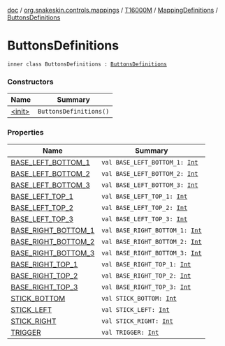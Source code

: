 [doc](../../../../index.md) / [org.snakeskin.controls.mappings](../../../index.md) / [T16000M](../../index.md) / [MappingDefinitions](../index.md) / [ButtonsDefinitions](./index.md)

# ButtonsDefinitions

`inner class ButtonsDefinitions : `[`ButtonsDefinitions`](../../../-i-mapping-definitions/-buttons-definitions.md)

### Constructors

| Name | Summary |
|---|---|
| [&lt;init&gt;](-init-.md) | `ButtonsDefinitions()` |

### Properties

| Name | Summary |
|---|---|
| [BASE_LEFT_BOTTOM_1](-b-a-s-e_-l-e-f-t_-b-o-t-t-o-m_1.md) | `val BASE_LEFT_BOTTOM_1: `[`Int`](https://kotlinlang.org/api/latest/jvm/stdlib/kotlin/-int/index.html) |
| [BASE_LEFT_BOTTOM_2](-b-a-s-e_-l-e-f-t_-b-o-t-t-o-m_2.md) | `val BASE_LEFT_BOTTOM_2: `[`Int`](https://kotlinlang.org/api/latest/jvm/stdlib/kotlin/-int/index.html) |
| [BASE_LEFT_BOTTOM_3](-b-a-s-e_-l-e-f-t_-b-o-t-t-o-m_3.md) | `val BASE_LEFT_BOTTOM_3: `[`Int`](https://kotlinlang.org/api/latest/jvm/stdlib/kotlin/-int/index.html) |
| [BASE_LEFT_TOP_1](-b-a-s-e_-l-e-f-t_-t-o-p_1.md) | `val BASE_LEFT_TOP_1: `[`Int`](https://kotlinlang.org/api/latest/jvm/stdlib/kotlin/-int/index.html) |
| [BASE_LEFT_TOP_2](-b-a-s-e_-l-e-f-t_-t-o-p_2.md) | `val BASE_LEFT_TOP_2: `[`Int`](https://kotlinlang.org/api/latest/jvm/stdlib/kotlin/-int/index.html) |
| [BASE_LEFT_TOP_3](-b-a-s-e_-l-e-f-t_-t-o-p_3.md) | `val BASE_LEFT_TOP_3: `[`Int`](https://kotlinlang.org/api/latest/jvm/stdlib/kotlin/-int/index.html) |
| [BASE_RIGHT_BOTTOM_1](-b-a-s-e_-r-i-g-h-t_-b-o-t-t-o-m_1.md) | `val BASE_RIGHT_BOTTOM_1: `[`Int`](https://kotlinlang.org/api/latest/jvm/stdlib/kotlin/-int/index.html) |
| [BASE_RIGHT_BOTTOM_2](-b-a-s-e_-r-i-g-h-t_-b-o-t-t-o-m_2.md) | `val BASE_RIGHT_BOTTOM_2: `[`Int`](https://kotlinlang.org/api/latest/jvm/stdlib/kotlin/-int/index.html) |
| [BASE_RIGHT_BOTTOM_3](-b-a-s-e_-r-i-g-h-t_-b-o-t-t-o-m_3.md) | `val BASE_RIGHT_BOTTOM_3: `[`Int`](https://kotlinlang.org/api/latest/jvm/stdlib/kotlin/-int/index.html) |
| [BASE_RIGHT_TOP_1](-b-a-s-e_-r-i-g-h-t_-t-o-p_1.md) | `val BASE_RIGHT_TOP_1: `[`Int`](https://kotlinlang.org/api/latest/jvm/stdlib/kotlin/-int/index.html) |
| [BASE_RIGHT_TOP_2](-b-a-s-e_-r-i-g-h-t_-t-o-p_2.md) | `val BASE_RIGHT_TOP_2: `[`Int`](https://kotlinlang.org/api/latest/jvm/stdlib/kotlin/-int/index.html) |
| [BASE_RIGHT_TOP_3](-b-a-s-e_-r-i-g-h-t_-t-o-p_3.md) | `val BASE_RIGHT_TOP_3: `[`Int`](https://kotlinlang.org/api/latest/jvm/stdlib/kotlin/-int/index.html) |
| [STICK_BOTTOM](-s-t-i-c-k_-b-o-t-t-o-m.md) | `val STICK_BOTTOM: `[`Int`](https://kotlinlang.org/api/latest/jvm/stdlib/kotlin/-int/index.html) |
| [STICK_LEFT](-s-t-i-c-k_-l-e-f-t.md) | `val STICK_LEFT: `[`Int`](https://kotlinlang.org/api/latest/jvm/stdlib/kotlin/-int/index.html) |
| [STICK_RIGHT](-s-t-i-c-k_-r-i-g-h-t.md) | `val STICK_RIGHT: `[`Int`](https://kotlinlang.org/api/latest/jvm/stdlib/kotlin/-int/index.html) |
| [TRIGGER](-t-r-i-g-g-e-r.md) | `val TRIGGER: `[`Int`](https://kotlinlang.org/api/latest/jvm/stdlib/kotlin/-int/index.html) |
